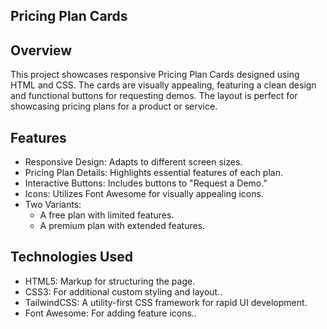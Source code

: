 ##  Pricing Plan Cards

##  Overview
This project showcases responsive Pricing Plan Cards designed using HTML and CSS. The cards are visually appealing, featuring a clean design and functional buttons for requesting demos. The layout is perfect for showcasing pricing plans for a product or service.

## Features
* Responsive Design: Adapts to different screen sizes.
* Pricing Plan Details: Highlights essential features of each plan.
* Interactive Buttons: Includes buttons to "Request a Demo."
* Icons: Utilizes Font Awesome for visually appealing icons.
* Two Variants: 
     * A free plan with limited features.
     * A premium plan with extended features.

## Technologies Used
* HTML5: Markup for structuring the page.
* CSS3: For additional custom styling and layout..
* TailwindCSS: A utility-first CSS framework for rapid UI development.
* Font Awesome:  For adding feature icons..
